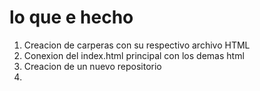 # lo que e hecho
1. Creacion de carperas con su respectivo archivo HTML
2. Conexion del index.html principal con los demas html
3. Creacion de un nuevo repositorio
4. 